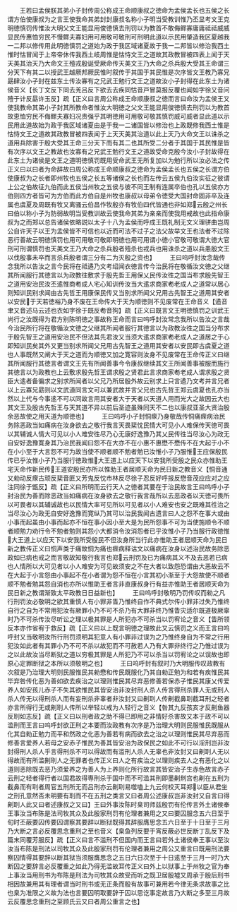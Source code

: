 <!-- { "loadSidebar": true } -->
　　王若曰孟侯朕其弟小子封传周公称成王命顺康叔之徳命为孟侯孟长也五侯之长谓方伯使康叔为之言王使我命其弟封封康叔名称小子明当受教训惟乃丕显考文王克明徳慎罚传惟汝大明父文王能显用俊徳慎去刑罚以为教首不敢侮鳏寡庸庸祗祗威威显民传惠恤穷民不慢鳏夫寡妇用可用敬可敬刑可刑明此道以示民用肇造我区夏越我一二邦以修传用此明徳慎罚之道始为政于我区域诸夏故于我一二邦皆以修治我西土惟时怙冒闻于上帝帝休传我西土岐周惟是怙恃文王之道故其政教冒被四表上闻于天天美其治天乃大命文王殪戎殷诞受厥命传天美文王乃大命之杀兵殷大受其王命谓三分天下有其二以授武王越厥邦厥民惟时叙传于其国于其民惟是次序皆文王教乃寡兄勗肆汝小子封在兹东土传汝寡有之兄武王勉行文王之道故汝小子封得在此东土为诸侯音义【长丁文反下同去羌吕反下欲去去疾同怙音戸冒莫报反覆也闻如字徐又音问殪于计反勗许玉反】疏【正义曰言周公称成王命顺康叔之徳而言曰命汝为孟侯王又使我教命其弟小子封其所教命者惟汝大明徳之父文王能显用俊徳慎去刑罚以为教首故恵恤穷民不侮鳏夫寡妇况贵强乎其明徳用可用敬可敬其慎罚威可威者显此道以示民用此道故始为政于我区域诸夏由是于我一二诸国皆以修治也上政既修我西土惟是怙恃文王之道故其政教冒被四表闻于上天天美其治道以此上天乃大命文王以诛杀之道用兵除害于殷大受其王命三分天下而有其二也其所受二分者于其国于其民惟是皆有次序以文王之教故也汝寡有之兄武王勉行文王之道故受命克殷今汝小子封故得在此东土为诸侯是文王之道明徳慎罚既用受命武王无所复加以为勉行所以汝必法之传正义曰以曰者为命辞故曰周公称成王命顺康叔之徳命为孟侯孟长也五侯之长谓方伯使康叔为之长者即州牧也五侯之长五等诸侯之长也而左传云五侯九伯汝实征之彼谓上公之伯故征九伯而此五侯当州牧之五侯与彼不同王制有连属卒伯也孔以五侯亦方伯则四方者皆可为方伯而此方伯自是州牧也康叔以母弟令徳受大国封命固非卒及连属也虞夏及周既有牧又离骚云伯昌作牧殷亦有牧伯四代皆通也非如郑云殷之州长曰伯以称小子为防弱故明当受教训故云使我命其弟为亲亲而使我用戒故也此指命康叔为之而郑以总告诸侯依略説以太子十八为孟侯而呼成王既礼制无文义理骈曲岂周公自许天子以王为孟侯皆不可信也以近而可法不过子之法父故举文王也法者不过除恶行善故云明徳慎罚也用可用敬可敬即明徳也用可用谓小徳小官敬可敬谓大徳大官刑可刑谓慎罚也天美文王乃大命之杀兵殷者殪杀也戎兵也用诛杀之道以兵患殷文王以伐殷事未卒而言杀兵殷者谓三分有二为灭殷之资也】
　　王曰呜呼封汝念哉传念我所以告汝之言今民将在祗遹乃文考绍闻衣徳言传今治民将在敬循汝文徳之父继其所闻服行其徳言以为政教往敷求于殷先哲王用保乂民传汝徃之国当布求殷先智王之道用安治民汝丕逺惟商耇成人宅心知训传汝当大逺求商家耇老成人之道常以居心则知训民别求闻由古先哲王用康保民传又当别求所闻父兄用古先智王之道用其安者以安民于天若徳裕乃身不废在王命传大于天为顺徳则不见废常在王命音义【遹音聿又音述马云述也衣如字徐于既反耇音狗】疏【正义曰既言文王明徳慎罚之训武王尚行之汝既得为君方别陈明徳之事故称王命而言曰呜呼封汝常念我所以告汝之言哉今治民所行将在敬循汝文徳之父继其所闻者服行其徳言以为政教汝徃之国当分布求于殷先智王之道用安治民不但法其先君汝又当须大逺求商家耇老成人之道居之于心即知训民矣其外又更当别求所闻父兄用古先智王之道用其安者以安民即古虞夏之道也人事既然又阐大于天之道而为顺徳又加之寛容则汝身不见废常在王命传正义曰继其所闻服行其徳言者谓文王先有所闻善事今令康叔继续其文王所闻善事被服而施行其徳言以为政教也上云敷求殷先哲王谓求殷之贤君此言求商家耇老成人谓求殷之贤臣大逺者备徧求之别求所闻者以父兄乃所居殷外故云别求上只言遹乃文考并言兄者以上云寡兄勗则以文武道同言文可以兼武故并言父兄也古先哲王郑云虞夏也孔亦当然以上代与今事逺不可以同故言用其安者大于天者以天道人用而光大之故因云大也其文王及殷古先哲王与天其道不异以前后圣迹虽殊同天不二也以康叔亚圣大贤治殷余恶故使之用天道为顺徳也】
　　王曰呜呼小子封恫瘝乃身敬哉传恫痛瘝病治民务除恶政当如痛病在汝身欲去之敬行我言天畏棐忱民情大可见小人难保传天徳可畏以其辅诚人情大可见以小人难安徃尽乃心无康好逸豫乃其乂民传徃当尽汝心为政无自安好逸豫寛身其乃治民我闻曰怨不在大亦不在小惠不惠懋不懋传不在大起于小不在小小至于大言怨不可为故当使不顺者顺不勉者勉已汝惟小子乃服惟王应保殷民传已乎汝惟小子乃当服行徳政惟大王道上以应天下以安我所受殷之民众亦惟助王宅天命作新民传王道安殷民亦所以惟助王者居顺天命为民日新之教音义【恫音通又勑动反瘝古顽反棐音匪又芳鬼反忱市林反尽徐子忍反好呼报反懋音茂应应对之应注同徐于甑反】疏【正义曰所明而云行天人之徳者其要在于治民故言王曰呜呼小子封治民为善而除恶政当如痛病在汝身欲去之敬行我言哉所以去恶政者以天徳可畏所以可畏者以其辅诚故也以民情大率可见所以可见者以小人难安也安之既难其徃治之当尽汝心为政无自安好逸豫而寛纵乃其可以治民我闻古遗言曰人之怨不在事大或由小事而起虽由小事而起亦不恒在事小因小至大是为民所怨事不可为当使施顺令不顺者顺勉力劝行令不勉者勉则其怨小大都消令汝消怨者已乎汝惟小子乃当服行政徳惟大王道上以应天下以安我所受殷民不但汝身所当行此亦惟助王者居顺天命为民日新之教传正义曰恫声类于痛故恫为痛也瘝病释诂文以痛病在汝身以述治民故务除恶政如已病也戒之而言敬故知敬行我言也郑云刑罚及已为痛病其义不及去恶若已病也人情所以大可见者以小人难安为可见故须安之不在大者以致怨恐谓由大恶故云不在大起于小言怨由小事起不在小者谓为怨不恒在小言其初小渐至于大怨故使不顺者顺不勉者勉其怨自消也亦所以惟助王者言非直康叔身行有益亦惟助王者居顺天命为民日新之教谓渐致太平政教日日益新也】
　　王曰呜呼封敬明乃罚传叹而勑之凡行刑罚汝必敬明之欲其重慎人有小罪非眚乃惟终自作不典式尔传小罪非过失乃惟终自行之自为不常用犯汝有厥罪小乃不可不杀乃有大罪非终乃惟眚灾适尔既道极厥辜时乃不可杀传汝尽听讼之理以极其罪是人所犯亦不可杀当以罚宥论之音义【眚所领反本亦作省宥于救反】疏【正义曰以上既言明徳之理故此又云慎罚之义而王言曰呜呼封又当敬明汝所行刑罚须明其犯意人有小罪非过误为之乃惟终身自为不常之行用犯汝如此者有其罪小乃不可不杀以故犯而不可赦若人乃有大罪非终行之乃惟过误为之以此故汝当尽断狱之道以穷极其罪是人所犯乃不可以杀当以罚宥论之以误故也即原心定罪断狱之本所以须敬明之也】
　　王曰呜呼封有叙时乃大明服传叹政教有次叙是乃治理大明则民服惟民其勑懋和传民既服化乃其自勑正勉为和若有疾惟民其毕弃咎传化恶为善如欲去疾治之以理则惟民其尽弃恶修善若保赤子惟民其康乂传爱养人如安孩儿赤子不失其欲惟民其皆安治非汝封刑人杀人传言得刑杀罪人无或刑人杀人传无以得刑杀人而有妄刑杀非辜者非汝封又曰劓刵人传劓截鼻刵截耳刑之轻者亦言所得行无或劓刵人传所以举轻以戒为人轻行之音义【咎其九反孩亥才反劓鱼器反刵如志反】疏【正义曰以刑者政之助不得已即用之非情好杀害故又本于政不可以滥刑而王言曰呜呼封欲正刑之本要而汝政教有次序是乃治理大明则民服惟民既服从化其自勑正勉力而平和然政之化恶为善若有病而欲去之治之以理则惟民其尽弃恶而修善言爱养人若母之安赤子惟民为善其皆安治为政保民之如此不可行以淫刑岂非汝封得刑人杀人乎言得刑杀不可以得故而有滥刑人杀人无辜也非汝封又曰劓刵人无以得故而有所滥劓刵人之无罪者也传正义曰人之有疾治之以理则疾去人之有恶化之以道则恶除既去恶乃须爱养之为善人为上养则化所行故言其皆安治子生赤色故言赤子云刑之轻者得行者以国君故得専刑杀于国中而不可滥其刑即墨劓剕宫也劓在五刑为截鼻而有刵者周官五刑所无而吕刑亦云劓刵易噬嗑上九云何校灭耳郑以臣从君坐之刑孔意然否未明要有刵而不在五刑之类言又曰者周公述康叔岂非汝封又自言曰得劓刵人此又曰者述康叔之又曰】王曰外事汝陈时臬司师兹殷罚有伦传言外土诸侯奉王事汝当布陈是法司牧其众及此殷家刑罚有伦理者兼用之又曰要囚服念五六日至于旬时丕蔽要囚传要囚谓察其要辞以断狱既得其辞服膺思念五六日至于十日至于三月乃大断之言必反覆思念重刑之至也音义【臬鱼列反要于宵反蔽必世反断丁乱反下及篇末同覆芳服反】疏【正义曰言不滥刑不但国内而王言曰若外土诸侯奉王事以至汝汝当布陈是刑法以司牧其众及此殷家刑罚有伦理者兼用之周公又重言曰既用刑法要察囚情得其要辞以断其狱当须服膺思念之五日六日次至于十日逺至于三月一时乃大断囚之要辞言必反覆重之如此乃得无滥故耳传正义曰外上以狱事上于州牧之官为奉上事汝当用刑书为布陈是刑法为司牧其众故受而听之既卫居殷墟又周承于殷后刑书相因故兼用其有理者谓当时刑书或无正条而殷有故事可兼用若今律无条求故事之比也臬为准限之义故为法也言要囚明取要辞于囚以思讫事定故言乃大断之多至三月故云反覆思念重刑之至顾氏云又曰者周公重言之也】
